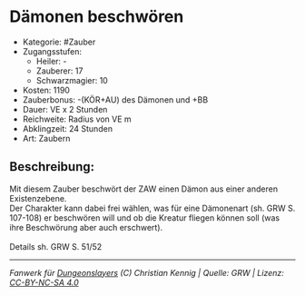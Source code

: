 # Dämonen beschwören  
- Kategorie: #Zauber  
- Zugangsstufen:  
  - Heiler: -  
  - Zauberer: 17  
  - Schwarzmagier: 10  
- Kosten: 1190  
- Zauberbonus: -(KÖR+AU) des Dämonen und +BB  
- Dauer: VE x 2 Stunden  
- Reichweite: Radius von VE m  
- Abklingzeit: 24 Stunden  
- Art: Zaubern     

## Beschreibung:
Mit diesem Zauber beschwört der ZAW einen Dämon aus einer anderen Existenzebene.<br>Der Charakter kann dabei frei wählen, was für eine Dämonenart (sh. GRW S. 107-108) er beschwören will und ob die Kreatur fliegen können soll (was ihre Beschwörung aber auch erschwert).<br><br>Details sh. GRW S. 51/52


___
*Fanwerk für [Dungeonslayers](https://www.dungeonslayers.net/) (C) Christian Kennig | Quelle: GRW | Lizenz: [CC-BY-NC-SA 4.0](https://creativecommons.org/licenses/by-nc-sa/4.0/deed.de)*